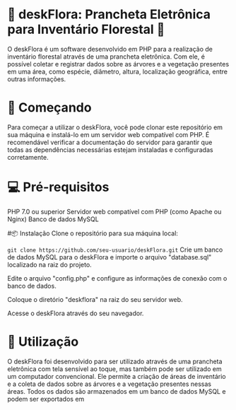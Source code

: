 # 🌳 deskFlora: Prancheta Eletrônica para Inventário Florestal 📝
O deskFlora é um software desenvolvido em PHP para a realização de inventário florestal através de uma prancheta eletrônica. Com ele, é possível coletar e registrar dados sobre as árvores e a vegetação presentes em uma área, como espécie, diâmetro, altura, localização geográfica, entre outras informações.

# 🚀 Começando
Para começar a utilizar o deskFlora, você pode clonar este repositório em sua máquina e instalá-lo em um servidor web compatível com PHP. É recomendável verificar a documentação do servidor para garantir que todas as dependências necessárias estejam instaladas e configuradas corretamente.

# 💻 Pré-requisitos
PHP 7.0 ou superior
Servidor web compatível com PHP (como Apache ou Nginx)
Banco de dados MySQL

#📦 Instalação
Clone o repositório para sua máquina local:

`git clone https://github.com/seu-usuario/deskFlora.git`
Crie um banco de dados MySQL para o deskFlora e importe o arquivo "database.sql" localizado na raiz do projeto.

Edite o arquivo "config.php" e configure as informações de conexão com o banco de dados.

Coloque o diretório "deskflora" na raiz do seu servidor web.

Acesse o deskFlora através do seu navegador.

# 📝 Utilização
O deskFlora foi desenvolvido para ser utilizado através de uma prancheta eletrônica com tela sensível ao toque, mas também pode ser utilizado em um computador convencional. Ele permite a criação de áreas de inventário e a coleta de dados sobre as árvores e a vegetação presentes nessas áreas. Todos os dados são armazenados em um banco de dados MySQL e podem ser exportados em
